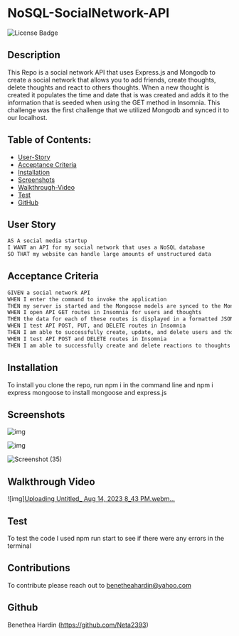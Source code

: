 # NoSQL-SocialNetwork-API

![License Badge](https://img.shields.io/badge/license-MIT-green) 

## Description

This Repo is a social network API that uses Express.js and Mongodb to create a social network that allows you to add friends, create thoughts, delete thoughts and react to others thoughts. When a new thought is created it populates the time and date that is was created and adds it to the information that is seeded when using the GET method in Insomnia. This challenge was the first challenge that we utilized Mongodb and synced it to our localhost. 

## Table of Contents:
  * [User-Story](#user-story)
  * [Acceptance Criteria](#acceptance-criteria)
  * [Installation](#installation)
  * [Screenshots](#screenshots)
  * [Walkthrough-Video](#walkthrough-video)
  * [Test](#test)
  * [GitHub](#github)

## User Story

```md
AS A social media startup
I WANT an API for my social network that uses a NoSQL database
SO THAT my website can handle large amounts of unstructured data
```

## Acceptance Criteria

```md
GIVEN a social network API
WHEN I enter the command to invoke the application
THEN my server is started and the Mongoose models are synced to the MongoDB database
WHEN I open API GET routes in Insomnia for users and thoughts
THEN the data for each of these routes is displayed in a formatted JSON
WHEN I test API POST, PUT, and DELETE routes in Insomnia
THEN I am able to successfully create, update, and delete users and thoughts in my database
WHEN I test API POST and DELETE routes in Insomnia
THEN I am able to successfully create and delete reactions to thoughts and add and remove friends to a user’s friend list
```
## Installation
To install you clone the repo,  run npm i in the command line and npm i express mongoose to install mongoose and express.js


## Screenshots
 



![img](https://github.com/Neta2393/NoSQL-SocialNetwork-API-18/assets/128006949/85467f72-05c6-4c72-99c1-436125ac79ac)

![img](https://github.com/Neta2393/NoSQL-SocialNetwork-API-18/assets/128006949/1da69e96-ac27-44a8-86b4-37f5483d8486)

![Screenshot (35)](https://github.com/Neta2393/NoSQL-SocialNetwork-API-18/assets/128006949/2edf4d4b-5eec-4dc7-bb76-8fcc06175ec5)


## Walkthrough Video

![img][Uploading Untitled_ Aug 14, 2023 8_43 PM.webm…]()



## Test
To test the code I used npm run start to see if there were any errors in the terminal

## Contributions
To contribute please reach out to benetheahardin@yahoo.com

## Github 
Benethea Hardin (https://github.com/Neta2393)


